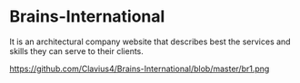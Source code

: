 # Brains-International
It is an architectural company website that describes best the services and skills they can serve to their clients.

https://github.com/Clavius4/Brains-International/blob/master/br1.png
